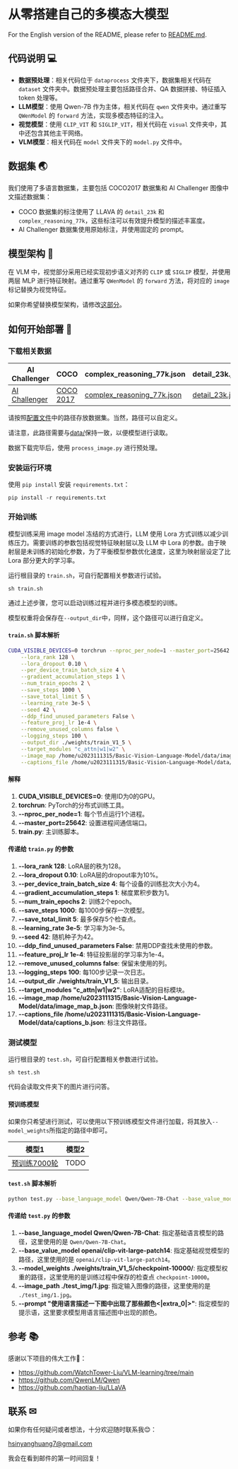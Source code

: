 # 从零搭建自己的多模态大模型

For the English version of the README, please refer to [README.md](README.md).

## 代码说明 💻

- **数据预处理**：相关代码位于 `dataprocess` 文件夹下，数据集相关代码在 `dataset` 文件夹中。数据预处理主要包括路径合并、QA 数据拼接、特征插入 token 处理等。
- **LLM模型**：使用 Qwen-7B 作为主体，相关代码在 `qwen` 文件夹中。通过重写 `QWenModel` 的 `forward` 方法，实现多模态特征的注入。
- **视觉模型**：使用 `CLIP_VIT` 和 `SIGLIP_VIT`，相关代码在 `visual` 文件夹中，其中还包含其他主干网络。
- **VLM模型**：相关代码在 `model` 文件夹下的 `model.py` 文件中。

## 数据集 🌏

我们使用了多语言数据集，主要包括 COCO2017 数据集和 AI Challenger 图像中文描述数据集：
- COCO 数据集的标注使用了 LLAVA 的 `detail_23k` 和 `complex_reasoning_77k`，这些标注可以有效提升模型的描述丰富度。
- AI Challenger 数据集使用原始标注，并使用固定的 prompt。

## 模型架构 🤖

在 VLM 中，视觉部分采用已经实现初步语义对齐的 `CLIP` 或 `SIGLIP` 模型，并使用两层 MLP 进行特征映射。通过重写 `QWenModel` 的 `forward` 方法，将对应的 `image` 标记替换为视觉特征。

如果你希望替换模型架构，请修改[这部分](https://github.com/xinyanghuang7/Basic-Vision-Language-Model/blob/main/train.py#L41)。

## 如何开始部署 🔧

### 下载相关数据

| AI Challenger | COCO | complex_reasoning_77k.json | detail_23k.json |
| --- | --- | --- | --- |
| [AI Challenger](https://tianchi.aliyun.com/dataset/145781) | [COCO 2017](http://images.cocodataset.org/zips/train2017.zip) | [complex_reasoning_77k.json](https://huggingface.co/datasets/liuhaotian/LLaVA-Instruct-150K/resolve/main/complex_reasoning_77k.json) | [detail_23k.json](https://huggingface.co/datasets/liuhaotian/LLaVA-Instruct-150K/resolve/main/detail_23k.json) |

请按照[配置文件](https://github.com/xinyanghuang7/Basic-Vision-Language-Model/blob/main/dataprocess/config.yaml)中的路径存放数据集。当然，路径可以自定义。

请注意，此路径需要与[data/](https://github.com/xinyanghuang7/Basic-Vision-Language-Model/blob/main/train.py#L29)保持一致，以便模型进行读取。

数据下载完毕后，使用 `process_image.py` 进行预处理。

### 安装运行环境

使用 `pip install` 安装 `requirements.txt`：

```shell
pip install -r requirements.txt
```

### 开始训练

模型训练采用 image model 冻结的方式进行，LLM 使用 Lora 方式训练以减少训练压力。需要训练的参数包括视觉特征映射层以及 LLM 中 Lora 的参数。由于映射层是未训练的初始化参数，为了平衡模型参数优化速度，这里为映射层设定了比 Lora 部分更大的学习率。

运行根目录的 `train.sh`，可自行配置相关参数进行试验。

```shell
sh train.sh
```

通过上述步骤，您可以启动训练过程并进行多模态模型的训练。

模型权重将会保存在`--output_dir`中，同样，这个路径可以进行自定义。

#### `train.sh` 脚本解析

```sh
CUDA_VISIBLE_DEVICES=0 torchrun --nproc_per_node=1 --master_port=25642 train.py \
    --lora_rank 128 \
    --lora_dropout 0.10 \
    --per_device_train_batch_size 4 \
    --gradient_accumulation_steps 1 \
    --num_train_epochs 2 \
    --save_steps 1000 \
    --save_total_limit 5 \
    --learning_rate 3e-5 \
    --seed 42 \
    --ddp_find_unused_parameters False \
    --feature_proj_lr 1e-4 \
    --remove_unused_columns false \
    --logging_steps 100 \
    --output_dir ./weights/train_V1_5 \
    --target_modules "c_attn|w1|w2" \
    --image_map /home/u2023111315/Basic-Vision-Language-Model/data/image_map_b.json \
    --captions_file /home/u2023111315/Basic-Vision-Language-Model/data/captions_b.json
```

#### 解释

1. **CUDA_VISIBLE_DEVICES=0**: 使用ID为0的GPU。
2. **torchrun**: PyTorch的分布式训练工具。
3. **--nproc_per_node=1**: 每个节点运行1个进程。
4. **--master_port=25642**: 设置进程间通信端口。
5. **train.py**: 主训练脚本。

#### 传递给 `train.py` 的参数

1. **--lora_rank 128**: LoRA层的秩为128。
2. **--lora_dropout 0.10**: LoRA层的dropout率为10%。
3. **--per_device_train_batch_size 4**: 每个设备的训练批次大小为4。
4. **--gradient_accumulation_steps 1**: 梯度累积步数为1。
5. **--num_train_epochs 2**: 训练2个epoch。
6. **--save_steps 1000**: 每1000步保存一次模型。
7. **--save_total_limit 5**: 最多保存5个检查点。
8. **--learning_rate 3e-5**: 学习率为3e-5。
9. **--seed 42**: 随机种子为42。
10. **--ddp_find_unused_parameters False**: 禁用DDP查找未使用的参数。
11. **--feature_proj_lr 1e-4**: 特征投影层的学习率为1e-4。
12. **--remove_unused_columns false**: 保留未使用的列。
13. **--logging_steps 100**: 每100步记录一次日志。
14. **--output_dir ./weights/train_V1_5**: 输出目录。
15. **--target_modules "c_attn|w1|w2"**: LoRA适配的目标模块。
16. **--image_map /home/u2023111315/Basic-Vision-Language-Model/data/image_map_b.json**: 图像映射文件路径。
17. **--captions_file /home/u2023111315/Basic-Vision-Language-Model/data/captions_b.json**: 标注文件路径。

### 测试模型 

运行根目录的 `test.sh`，可自行配置相关参数进行试验。

```shell
sh test.sh
```

代码会读取文件夹下的图片进行问答。

#### 预训练模型

如果你只希望进行测试，可以使用以下预训练模型文件进行加载，将其放入`--model_weights`所指定的路径中即可。

| 模型1 | 模型2 |
| --- | --- |
| [预训练7000轮](https://huggingface.co/xinyanghuang/Basic-Visual-Language-Model/tree/main/checkpoint-7000/checkpoint-7000) | TODO |

#### `test.sh` 脚本解析

```sh
python test.py --base_language_model Qwen/Qwen-7B-Chat --base_value_model openai/clip-vit-large-patch14 --model_weights ./weights/train_V1_5/checkpoint-10000/ --image_path ./test_img/1.jpg --prompt "使用语言描述一下图中出现了那些颜色<|extra_0|>"
```

#### 传递给 `test.py` 的参数

1. **--base_language_model Qwen/Qwen-7B-Chat**: 指定基础语言模型的路径，这里使用的是 `Qwen/Qwen-7B-Chat`。
2. **--base_value_model openai/clip-vit-large-patch14**: 指定基础视觉模型的路径，这里使用的是 `openai/clip-vit-large-patch14`。
3. **--model_weights ./weights/train_V1_5/checkpoint-10000/**: 指定模型权重的路径，这里使用的是训练过程中保存的检查点 `checkpoint-10000`。
4. **--image_path ./test_img/1.jpg**: 指定输入图像的路径，这里使用的是 `./test_img/1.jpg`。
5. **--prompt "使用语言描述一下图中出现了那些颜色<|extra_0|>"**: 指定模型的提示语，这里要求模型用语言描述图中出现的颜色。

## 参考 📚

感谢以下项目的伟大工作🙌：

- https://github.com/WatchTower-Liu/VLM-learning/tree/main
- https://github.com/QwenLM/Qwen
- https://github.com/haotian-liu/LLaVA

## 联系 ✉

如果你有任何疑问或者想法，十分欢迎随时联系我😊：

hsinyanghuang7@gmail.com

我会在看到邮件的第一时间回复！
